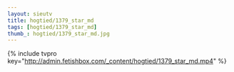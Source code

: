 ```yaml
--- 
layout: sieutv
title: hogtied/1379_star_md
tags: [hogtied/1379_star_md]
thumb_: hogtied/1379_star_md.jpg
---
```

{% include tvpro key="http://admin.fetishbox.com/_content/hogtied/1379_star_md.mp4" %} 
